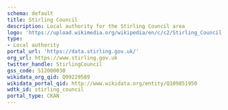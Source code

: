 ```yaml
---
schema: default
title: Stirling Council
description: Local authority for the Stirling Council area 
logo: 'https://upload.wikimedia.org/wikipedia/en/c/c2/Stirling_Council.svg'
type:
- Local authority
portal_url: 'https://data.stirling.gov.uk/'
org_url: https://www.stirling.gov.uk
twitter_handle: StirlingCouncil
gss_code: S12000030
wikidata_org_qid: Q99229589
wikidata_portal_qid: http://www.wikidata.org/entity/Q109851950
wdtk_id: stirling_council
portal_type: CKAN
---
```

